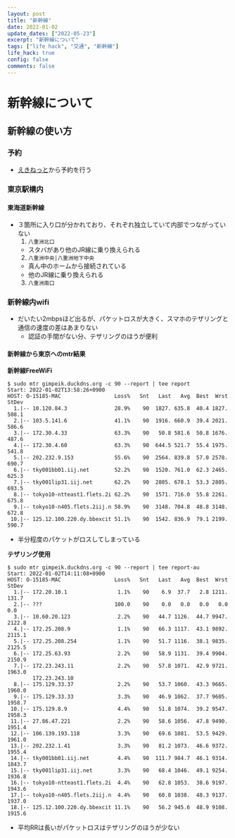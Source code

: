 ```yaml
---
layout: post
title: "新幹線"
date: 2022-01-02
update_dates: ["2022-05-23"]
excerpt: "新幹線について"
tags: ["life hack", "交通", "新幹線"]
life_hack: true
config: false
comments: false
---
```


# 新幹線について

## 新幹線の使い方

### 予約
 - [えきねっと](https://www.eki-net.com/)から予約を行う

### 東京駅構内

#### 東海道新幹線
 - ３箇所に入り口が分かれており、それぞれ独立していて内部でつながっていない
   1. `八重洲北口`
     - スタバがあり他のJR線に乗り換えられる
   2. `八重洲中央|八重洲地下中央`
     - 真ん中のホームから接続されている
     - 他のJR線に乗り換えられる
   3. `八重洲南口`

### 新幹線内wifi 
 - だいたい2mbpsほど出るが、パケットロスが大きく、スマホのテザリングと通信の速度の差はあまりない
   - 認証の手間がない分、テザリングのほうが便利

#### 新幹線から東京へのmtr結果

**新幹線FreeWiFi**  
```console
$ sudo mtr gimpeik.duckdns.org -c 90 --report | tee report
Start: 2022-01-02T13:58:26+0900
HOST: O-15185-MAC                 Loss%   Snt   Last   Avg  Best  Wrst StDev
  1.|-- 10.120.84.3               28.9%    90  1827. 635.8  40.4 1827. 508.1
  2.|-- 103.5.141.6               41.1%    90  1916. 660.9  39.4 2021. 586.6
  3.|-- 172.30.4.33               63.3%    90   50.8 581.6  50.8 1676. 487.6
  4.|-- 172.30.4.60               63.3%    90  644.5 521.7  55.4 1975. 541.8
  5.|-- 202.232.9.153             55.6%    90  2564. 839.8  57.0 2578. 690.7
  6.|-- tky001bb01.iij.net        52.2%    90  1520. 761.0  62.3 2465. 625.3
  7.|-- tky001lip31.iij.net       62.2%    90  2805. 678.1  53.3 2805. 693.5
  8.|-- tokyo10-ntteast1.flets.2i 62.2%    90  1571. 716.0  55.8 2261. 675.8
  9.|-- tokyo10-n405.flets.2iij.n 58.9%    90  3148. 704.8  48.8 3148. 672.8
 10.|-- 125.12.100.220.dy.bbexcit 51.1%    90  1542. 836.9  79.1 2199. 590.7
```
 - 半分程度のパケットがロスしてしまっている

**テザリング使用**  
```console
$ sudo mtr gimpeik.duckdns.org -c 90 --report | tee report-au
Start: 2022-01-02T14:11:08+0900
HOST: O-15185-MAC                 Loss%   Snt   Last   Avg  Best  Wrst StDev
  1.|-- 172.20.10.1                1.1%    90    6.9  37.7   2.8 1211. 131.7
  2.|-- ???                       100.0    90    0.0   0.0   0.0   0.0   0.0
  3.|-- 10.60.20.123               2.2%    90   44.7 1126.  44.7 9947. 2122.8
  4.|-- 172.25.208.9               1.1%    90   66.3 1117.  43.1 9892. 2115.1
  5.|-- 172.25.208.254             1.1%    90   51.7 1116.  38.1 9835. 2125.5
  6.|-- 172.25.63.93               2.2%    90   58.9 1131.  39.4 9904. 2150.9
  7.|-- 172.23.243.11              2.2%    90   57.8 1071.  42.9 9721. 1963.0
        172.23.243.10
  8.|-- 175.129.33.37              2.2%    90   53.7 1060.  43.3 9665. 1960.0
  9.|-- 175.129.33.33              3.3%    90   46.9 1062.  37.7 9605. 1958.7
 10.|-- 175.129.8.9                4.4%    90   51.8 1074.  39.2 9547. 1958.3
 11.|-- 27.86.47.221               2.2%    90   58.6 1056.  47.8 9490. 1951.4
 12.|-- 106.139.193.118            3.3%    90   69.6 1081.  53.5 9429. 1961.0
 13.|-- 202.232.1.41               3.3%    90   81.2 1073.  46.6 9372. 1955.4
 14.|-- tky001bb01.iij.net         4.4%    90  111.7 984.7  46.1 9314. 1843.7
 15.|-- tky001lip31.iij.net        3.3%    90   68.4 1046.  49.1 9254. 1936.8
 16.|-- tokyo10-ntteast1.flets.2i  4.4%    90   62.8 1053.  38.6 9197. 1943.6
 17.|-- tokyo10-n405.flets.2iij.n  4.4%    90   60.8 1038.  48.3 9137. 1937.0
 18.|-- 125.12.100.220.dy.bbexcit 11.1%    90   56.2 945.6  48.9 9108. 1915.6
```
 - 平均RRは長いがパケットロスはテザリングのほうが少ない
